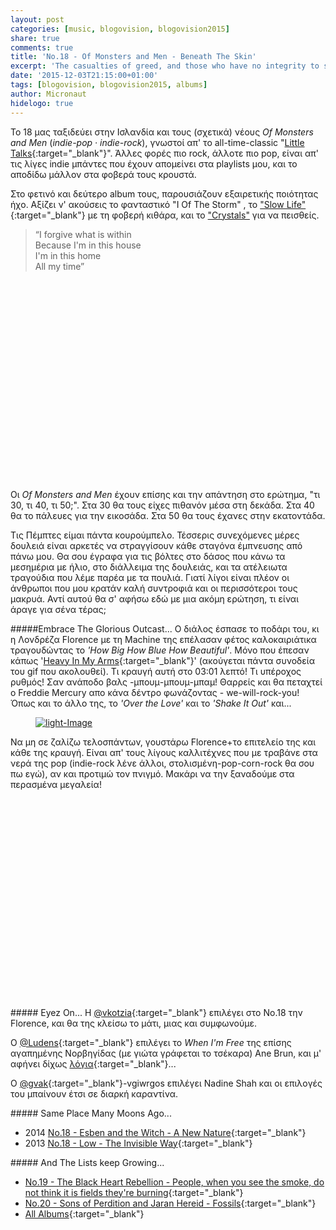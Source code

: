 ```yaml
---
layout: post
categories: [music, blogovision, blogovision2015]
share: true
comments: true
title: 'No.18 - Of Monsters and Men - Beneath The Skin'
excerpt: 'The casualties of greed, and those who have no integrity to show'
date: '2015-12-03T21:15:00+01:00'
tags: [blogovision, blogovision2015, albums]
author: Micronaut
hidelogo: true
---
```

Το 18 μας ταξιδεύει στην Ισλανδία και τους (σχετικά) νέους *Of Monsters and Men* (*indie-pop · indie-rock*), γνωστοί απ' το all-time-classic "[Little Talks](https://www.youtube.com/watch?v=ghb6eDopW8I){:target="_blank"}".  Άλλες φορές πιο rock, άλλοτε πιο pop, είναι απ' τις λίγες indie μπάντες που έχουν απομείνει στα playlists μου, και το αποδίδω μάλλον στα φοβερά τους κρουστά. 

Στο φετινό και δεύτερο album τους, παρουσιάζουν εξαιρετικής ποιότητας ήχο. Αξίζει ν' ακούσεις το φανταστικό "I Of The Storm" , το ["Slow Life"](https://www.youtube.com/watch?v=O_Niy9ZthvI){:target="_blank"} με τη φοβερή κιθάρα, και το ["Crystals"](https://www.youtube.com/watch?v=XUClIslXKZo) για να πεισθείς.

>&ldquo;I forgive what is within<br/>
> Because I'm in this house<br/>
> I'm in this home<br/>
> All my time&rdquo;

<div class="invisible">
<figure class="center">
	<iframe width="70%" height="320" src="about:blank" data-src="https://www.youtube.com/embed/tlCkafSYNJI" frameborder="0" allowfullscreen>&nbsp;</iframe>
</figure>
</div>

Οι *Of Monsters and Men* έχουν επίσης και την απάντηση στο ερώτημα, "τι 30, τι 40, τι 50;". Στα 30 θα τους είχες πιθανόν μέσα στη δεκάδα. Στα 40 θα το πάλευες για την εικοσάδα. Στα 50 θα τους έχανες στην εκατοντάδα.

Τις Πέμπτες είμαι πάντα κουρούμπελο. Τέσσερις συνεχόμενες μέρες δουλειά είναι αρκετές να στραγγίσουν κάθε σταγόνα έμπνευσης από πάνω μου. Θα σου έγραφα για τις βόλτες στο δάσος που κάνω τα μεσημέρια με ήλιο, στο διάλλειμα της δουλειάς, και τα ατέλειωτα τραγούδια που λέμε παρέα με τα πουλιά. Γιατί λίγοι είναι πλέον οι άνθρωποι που μου κρατάν καλή συντροφιά και οι περισσότεροι τους μακρυά. Αντί αυτού θα σ' αφήσω εδώ με μια ακόμη ερώτηση, τι είναι άραγε για σένα τέρας;

<div class="text-divider"></div>

#####Embrace The Glorious Outcast...
Ο διάλος έσπασε το ποδάρι του, κι η Λονδρέζα Florence με τη Machine της επέλασαν φέτος καλοκαιριάτικα τραγουδώντας το *'How Big How Blue How Beautiful'*. Μόνο που έπεσαν κάπως '[Heavy In My Arms](https://www.youtube.com/watch?v=V_eOmvM-4zc){:target="_blank"}' (ακούγεται πάντα συνοδεία του gif που ακολουθεί). Τι κραυγή αυτή στο 03:01 λεπτό! Τι υπέροχος ρυθμός! Σαν ανάποδο βαλς -μπουμ-μπουμ-μπαμ! Θαρρείς και θα πεταχτεί ο Freddie Mercury απο κάνα δέντρο φωνάζοντας - we-will-rock-you! Όπως και το άλλο της, το *'Over the Love'* και το *'Shake It Out'* και...

<div class="invisible">
<figure class="center">
	<a href="/images/gif/heavy.gif"><img src="{{ site.external_data_url }}/images/gif/heavy.gif" alt="light-Image" class="center"/></a>
</figure>
</div>

 Να μη σε ζαλίζω τελοσπάντων, γουστάρω Florence+το επιτελείο της και κάθε της κραυγή. Είναι απ' τους λίγους καλλιτέχνες που με τραβάνε στα νερά της pop (indie-rock λένε άλλοι, στολισμένη-pop-corn-rock θα σου πω εγώ), αν και προτιμώ τον πνιγμό. Μακάρι να την ξαναδούμε στα περασμένα μεγαλεία!
 
<div class="invisible">
<figure class="center">
	<iframe width="60%" height="320" src="about:blank" data-src="https://www.youtube.com/embed/KSM0lLbVYOo" frameborder="0" allowfullscreen>&nbsp;</iframe>
</figure>
</div>

<div class="text-divider"></div>

#####<i class="fa fa-hand-o-right"></i> Eyez Οn...
H [‏@vkotzia](https://suburbanwords.wordpress.com/2015/12/03/18-florence-the-machine-how-big-how-blue-how-beautiful/){:target="_blank"} επιλέγει στο Νο.18 την Florence, και θα της κλείσω το μάτι, μιας και συμφωνούμε.

O [@Ludens](http://homoludens.gr/homo-ludens-18-ane-brun-when-im-free/){:target="_blank"} επιλέγει το *When I'm Free* της επίσης αγαπημένης Νορβηγίδας (με γιώτα γράφεται το τσέκαρα) Ane Brun, και μ' αφήνει δίχως [λόγια](https://www.youtube.com/watch?v=1tHCe7yW3UY){:target="_blank"}... 

O [@gvak](http://voice-inertia.blogspot.nl/2015/12/blogovision-2015-18-nadine-shah-fast.html){:target="_blank"}-vgiwrgos επιλέγει Nadine Shah και οι επιλογές του μπαίνουν έτσι σε διαρκή καραντίνα.

#####<i class="fa fa-hand-o-right"></i> Same Place Many Moons Ago...
* 2014 [No.18 - Esben and the Witch - A New Nature](/music/blogovision/blogovision2014/blogovision2014-no18/){:target="_blank"}
* 2013 [No.18 - Low - The Invisible Way](/music/blogovision/blogovision2013/blogovision2013-no18/){:target="_blank"}

#####<i class="fa fa-hand-o-right"></i> And The Lists keep Growing...
* [No.19 - The Black Heart Rebellion - People, when you see the smoke, do not think it is fields they're burning](/music/blogovision/blogovision2015/blogovision2015-no19/){:target="_blank"}
* [No.20 - Sons of Perdition and Jaran Hereid - Fossils](/music/blogovision/blogovision2015/blogovision2015-no20/){:target="_blank"}
* [All Albums](/music/new-albums-2015/){:target="_blank"}